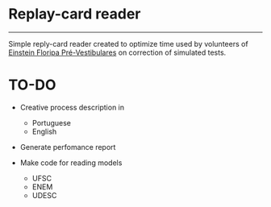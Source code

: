 # Replay-card reader
-------------------
Simple reply-card reader created to optimize time used by volunteers of 
[Einstein Floripa Pré-Vestibulares](https://einsteinfloripa.xyz/) on correction of simulated tests.

# TO-DO

* Creative process description in
    - Portuguese
    - English

* Generate perfomance report

* Make code for reading models
    - UFSC
    - ENEM
    - UDESC

